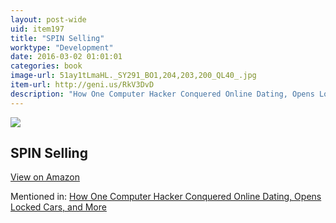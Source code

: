 ```yaml
---
layout: post-wide
uid: item197
title: "SPIN Selling"
worktype: "Development"
date: 2016-03-02 01:01:01
categories: book
image-url: 51ay1tLmaHL._SY291_BO1,204,203,200_QL40_.jpg
item-url: http://geni.us/RkV3DvD
description: "How One Computer Hacker Conquered Online Dating, Opens Locked Cars, and More"
---
```

<a href="http://geni.us/RkV3DvD" target="blank"><img src="../../../../img/thumbs/51ay1tLmaHL._SY291_BO1,204,203,200_QL40_.jpg" class="prod-img"></a>
<h2>SPIN Selling</h2>
<p><a class="btn btn-primary" href="http://geni.us/RkV3DvD" target="blank">View on Amazon</a><p>
<p>Mentioned in: <a href="http://fourhourworkweek.com/2015/05/02/samy-kamkar/" target="blank">How One Computer Hacker Conquered Online Dating, Opens Locked Cars, and More</a></p>
